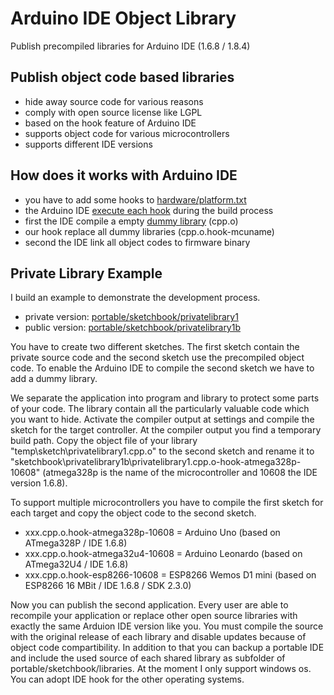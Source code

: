 # Arduino IDE Object Library

Publish precompiled libraries for Arduino IDE (1.6.8 / 1.8.4)

## Publish object code based libraries

* hide away source code for various reasons
* comply with open source license like LGPL
* based on the hook feature of Arduino IDE
* supports object code for various microcontrollers
* supports different IDE versions

## How does it works with Arduino IDE

* you have to add some hooks to [hardware/platform.txt](https://github.com/iotool/Arduino-IDE-Object-Library/blob/master/hardware/platform.txt)
* the Arduino IDE [execute each hook](https://github.com/iotool/Arduino-IDE-Object-Library/blob/master/portable/hook-plattform.cmd) during the build process
* first the IDE compile a empty [dummy library](https://github.com/iotool/Arduino-IDE-Object-Library/blob/master/portable/sketchbook/privatelibrary1b/privatelibrary1.cpp) (cpp.o)
* our hook replace all dummy libraries (cpp.o.hook-mcuname)
* second the IDE link all object codes to firmware binary

## Private Library Example

I build an example to demonstrate the development process.

* private version: [portable/sketchbook/privatelibrary1](https://github.com/iotool/Arduino-IDE-Object-Library/tree/master/portable/sketchbook/privatelibrary1)
* public version: [portable/sketchbook/privatelibrary1b](https://github.com/iotool/Arduino-IDE-Object-Library/tree/master/portable/sketchbook/privatelibrary1b)

You have to create two different sketches. The first sketch contain the private source code and the second sketch use the precompiled object code. To enable the Arduino IDE to compile the second sketch we have to add a dummy library.

We separate the application into program and library to protect some parts of your code. The library contain all the particularly valuable code which you want to hide. Activate the compiler output at settings and compile the sketch for the target controller. At the compiler output you find a temporary build path. Copy the object file of your library "temp\sketch\privatelibrary1.cpp.o" to the second sketch and rename it to "sketchbook\privatelibrary1b\privatelibrary1.cpp.o-hook-atmega328p-10608" (atmega328p is the name of the microcontroller and 10608 the IDE version 1.6.8).

To support multiple microcontrollers you have to compile the first sketch for each target and copy the object code to the second sketch.

* xxx.cpp.o.hook-atmega328p-10608 = Arduino Uno (based on ATmega328P / IDE 1.6.8)
* xxx.cpp.o.hook-atmega32u4-10608 = Arduino Leonardo (based on ATmega32U4 / IDE 1.6.8)
* xxx.cpp.o.hook-esp8266-10608 = ESP8266 Wemos D1 mini (based on ESP8266 16 MBit / IDE 1.6.8 / SDK 2.3.0)

Now you can publish the second application. Every user are able to recompile your application or replace other open source libraries with exactly the same Arduion IDE version like you. You must compile the source with the original release of each library and disable updates because of object code compartibility. In addition to that you can backup a portable IDE and include the used source of each shared library as subfolder of portable/sketchbook/libraries. At the moment I only support windows os. You can adopt IDE hook for the other operating systems.
